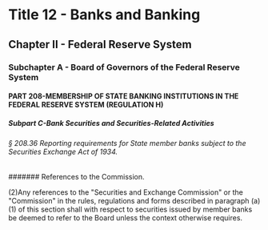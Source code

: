 
# Title 12 - Banks and Banking
## Chapter II - Federal Reserve System
### Subchapter A - Board of Governors of the Federal Reserve System
#### PART 208-MEMBERSHIP OF STATE BANKING INSTITUTIONS IN THE FEDERAL RESERVE SYSTEM (REGULATION H)
##### Subpart C-Bank Securities and Securities-Related Activities
###### § 208.36 Reporting requirements for State member banks subject to the Securities Exchange Act of 1934.
####### References to the Commission.

(2)Any references to the "Securities and Exchange Commission" or the "Commission" in the rules, regulations and forms described in paragraph (a)(1) of this section shall with respect to securities issued by member banks be deemed to refer to the Board unless the context otherwise requires.
